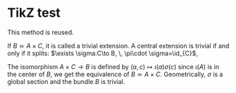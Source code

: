 # TikZ test

This method is reused.


If $B\simeq A\times C$, it is called a trivial extension. A central extension is trivial if and only if it splits: $\exists \sigma:C\to B, \, \pi\cdot \sigma=\id_{C}$,
<script type="text/tikz">
\usepackage{tikz-cd}
\begin{document}
    \begin{tikzcd}
        1 \arrow[r] & A \arrow[r, "\iota"] & B \arrow[r, "\pi"] & C \arrow[r] \arrow[l, "\sigma", bend left] & 1
    \end{tikzcd}
\end{document}
</script>
The isomorphism $A\times C\to B$ is defined by $(a,c)\mapsto\iota(a) \sigma(c)$ since $\iota(A)$ is in the center of $B$, we get the equivalence of $B\simeq A\times C$. Geometrically, $\sigma$ is a global section and the bundle $B$ is trivial.

